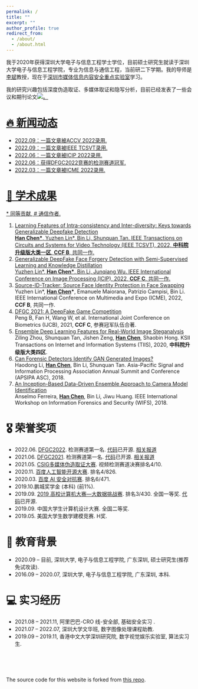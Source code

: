 ```yaml
---
permalink: /
title: ""
excerpt: ""
author_profile: true
redirect_from: 
  - /about/
  - /about.html
---
```


<span class='anchor' id='about-me'></span>

我于2020年获得深圳大学电子与信息工程学士学位，目前硕士研究生就读于深圳大学电子与信息工程学院，专业为信息与通信工程，当前研二下学期。我的导师是[李斌](http://media-sec.szu.edu.cn/view/libin105.html)教授，现在于[深圳市媒体信息内容安全重点实验室](http://media-sec.szu.edu.cn/)学习。

我的研究兴趣包括深度伪造取证、多媒体取证和隐写分析，目前已经发表了一些会议和期刊论文<a href='https://scholar.google.com.hk/citations?user=gjRK_isAAAAJ&hl'><img src="https://img.shields.io/endpoint?logo=Google%20Scholar&url=https://cdn.jsdelivr.net/gh/chenhanch/chenhanch.github.io@google-scholar-stats%2Fgs_data_shieldsio.json&labelColor=f6f6f6&color=9cf&style=flat&label=citations">。



# 🔥 新闻动态

<span class='anchor' id='-news'></span>

* 2022.09：一篇文章被ACCV 2022录用.
* 2022.09：一篇文章被IEEE TCSVT录用.
* 2022.06：一篇文章被ICIP 2022录用.
* 2022.06：获得DFGC2022竞赛的检测赛道冠军.
* 2022.03：一篇文章被ICME 2022录用.

# 📝 学术成果 

<span class='anchor' id='-publications'></span>

\* 同等贡献, # 通信作者.

1. Learning Features of Intra-consistency and Inter-diversity: Keys towards Generalizable Deepfake Detection <br/>**<u>Han Chen</u>\***, Yuzhen Lin\*, Bin Li, Shunquan Tan. IEEE Transactions on Circuits and Systems for Video Technology (IEEE TCSVT), 2022, **中科院升级版大类一区**, **CCF B**, 共同一作.
2. Generalizable DeepFake Face Forgery Detection with Semi-Supervised Learning and Knowledge Distillation <br/>Yuzhen Lin\*, **<u>Han Chen</u>\***, Bin Li, Junqiang Wu. IEEE International Conference on Image Processing (ICIP), 2022, **CCF C**, 共同一作.
3. [Source-ID-Tracker: Source Face Identity Protection in Face Swapping](https://ieeexplore.ieee.org/abstract/document/9859600/) <br/>Yuzhen Lin\*, **<u>Han Chen</u>\***, Emanuele Maiorana, Patrizio Campisi, Bin Li. IEEE International Conference on Multimedia and Expo (ICME), 2022, **CCF B**, 共同一作.
4. [DFGC 2021: A DeepFake Game Competition](https://ieeexplore.ieee.org/abstract/document/9484387) <br/>Peng B, Fan H, Wang W, et al. International Joint Conference on Biometrics (IJCB), 2021, **CCF C**, 参赛冠军队伍合著.
5. [Ensemble Deep Learning Features for Real-World Image Steganalysis](https://www.koreascience.or.kr/article/JAKO202009135419236.page) <br/>Ziling Zhou, Shunquan Tan, Jishen Zeng, **<u>Han Chen</u>**, Shaobin Hong. KSII Transactions on Internet and Information Systems (TIIS), 2020, **中科院升级版大类四区**.
6. [Can Forensic Detectors Identify GAN Generated Images?](https://ieeexplore.ieee.org/abstract/document/8659461/) <br/>Haodong Li, **<u>Han Chen</u>**, Bin Li, Shunquan Tan. Asia-Pacific Signal and Information Processing Association Annual Summit and Conference (APSIPA ASC), 2018.
7. [An Inception-Based Data-Driven Ensemble Approach to Camera Model Identification](https://ieeexplore.ieee.org/abstract/document/8630774/) <br/>Anselmo Ferreira, **<u>Han Chen</u>**, Bin Li, Jiwu Huang. IEEE International Workshop on Information Forensics and Security (WIFS), 2018.



# 🎖 荣誉奖项

<span class='anchor' id='-honors-and-awards'></span>

* 2022.06. [DFGC2022](https://codalab.lisn.upsaclay.fr/competitions/3523). 检测赛道第一名. [代码](https://github.com/chenhanch/DFGC-2022-1st-place)已开源. [相关报道](https://mp.weixin.qq.com/s/X4P_7EbrwCj_WpYA_NMsuQ)
* 2021.06. [DFGC2021](https://competitions.codalab.org/competitions/29583). 检测赛道第一名. [代码](https://github.com/beibuwandeluori/DFGC_Detection)已开源. [相关报道](https://mp.weixin.qq.com/s/popy8H4_D76-vxL5CGGyuQ)
* 2021.05. [CSIG多媒体伪造取证大赛](http://fmfcc.net/contest-introduction). 视频检测赛道决赛排名4/10.
* 2020.11. [百度人工智能开源大赛](https://aistudio.baidu.com/aistudio/competition/detail/42/0/introduction). 排名4/826.
* 2020.03. [百度 AI 安全对抗赛](https://aistudio.baidu.com/aistudio/competition/detail/15/0/introduction).  排名6/471.
* 2019.10.鹏城奖学金 (本科) (前1%).
* 2019.09. [2019 高校计算机大赛—大数据挑战赛](https://www.heywhale.com/home/competition/5cc51043f71088002c5b8840/content). 排名3/430. 全国一等奖. [代码](https://github.com/ShusenTang/BDC2019)已开源.
* 2019.09. 中国大学生计算机设计大赛. 全国二等奖.
* 2019.05. 美国大学生数学建模竞赛. H奖.

# 📖 教育背景

<span class='anchor' id='-educations'></span>

* 2020.09 – 目前, 深圳大学, 电子与信息工程学院, 广东深圳, 硕士研究生(推荐免试攻读).
* 2016.09 – 2020.07, 深圳大学, 电子与信息工程学院, 广东深圳, 本科.

# 💻 实习经历

<span class='anchor' id='-internships'></span>

* 2021.08 – 2021.11, 阿里巴巴-CRO 线-安全部, 基础安全实习 .
* 2021.07 – 2022.07, 深圳大学文华班, 数字图像处理课程助教.
* 2019.09 – 2019.11, 香港中文大学深圳研究院, 数字视觉娱乐实验室, 算法实习生.

<br/>

<br/>

<br/>

The source code for this website is forked from [this repo](https://github.com/RayeRen/acad-homepage.github.io).